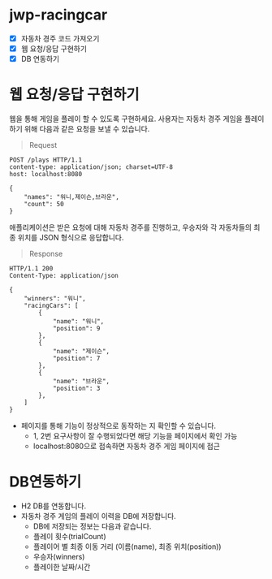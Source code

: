 # jwp-racingcar

- [x] 자동차 경주 코드 가져오기
- [x] 웹 요청/응답 구현하기
- [x] DB 연동하기

# 웹 요청/응답 구현하기

웹을 통해 게임을 플레이 할 수 있도록 구현하세요.
사용자는 자동차 경주 게임을 플레이하기 위해 다음과 같은 요청을 보낼 수 있습니다.

> Request

```
POST /plays HTTP/1.1
content-type: application/json; charset=UTF-8
host: localhost:8080

{
    "names": "워니,제이슨,브라운",
    "count": 50
}
```

애플리케이션은 받은 요청에 대해 자동차 경주를 진행하고, 우승자와 각 자동차들의 최종 위치를 JSON 형식으로 응답합니다.

> Response

```
HTTP/1.1 200
Content-Type: application/json

{
    "winners": "워니",
    "racingCars": [
        {
            "name": "워니",
            "position": 9
        },
        {
            "name": "제이슨",
            "position": 7
        },
        {
            "name": "브라운",
            "position": 3
        },
    ]
}
```

- 페이지를 통해 기능이 정상적으로 동작하는 지 확인할 수 있습니다.
  - 1, 2번 요구사항이 잘 수행되었다면 해당 기능을 페이지에서 확인 가능
  - localhost:8080으로 접속하면 자동차 경주 게임 페이지에 접근

# DB연동하기

- H2 DB를 연동합니다.
- 자동차 경주 게임의 플레이 이력을 DB에 저장합니다.
  - DB에 저장되는 정보는 다음과 같습니다.
  - 플레이 횟수(trialCount)
  - 플레이어 별 최종 이동 거리 (이름(name), 최종 위치(position))
  - 우승자(winners)
  - 플레이한 날짜/시간
